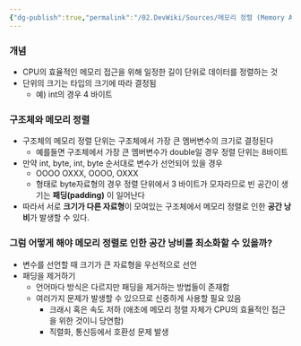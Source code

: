 ```yaml
---
{"dg-publish":true,"permalink":"/02.DevWiki/Sources/메모리 정렬 (Memory Alignment)/","noteIcon":"","created":"2025-07-12T18:35:29.470+09:00","updated":"2025-07-19T22:58:36.991+09:00"}
---
```


### 개념
* CPU의 효율적인 메모리 접근을 위해 일정한 길이 단위로 데이터를 정렬하는 것
* 단위의 크기는 타입의 크기에 따라 결정됨
	* 예) int의 경우 4 바이트
### 구조체와 메모리 정렬
* 구조체의 메모리 정렬 단위는 구조체에서 가장 큰 멤버변수의 크기로 결정된다
	* 예를들면 구조체에서 가장 큰 멤버변수가 double일 경우 정렬 단위는 8바이트
* 만약 int, byte, int, byte 순서대로 변수가 선언되어 있을 경우
	* OOOO OXXX, OOOO, OXXX
	* 형태로 byte자료형의 경우 정렬 단위에서 3 바이트가 모자라므로 빈 공간이 생기는 **패딩(padding)** 이 일어난다
* 따라서 서로 **크기가 다른 자료형**이 모여있는 구조체에서 메모리 정렬로 인한 **공간 낭비**가 발생할 수 있다.

### 그럼 어떻게 해야 메모리 정렬로 인한 공간 낭비를 최소화할 수 있을까?
* 변수를 선언할 때 크기가 큰 자료형을 우선적으로 선언
* 패딩을 제거하기
	* 언어마다 방식은 다르지만 패딩을 제거하는 방법들이 존재함
	* 여러가지 문제가 발생할 수 있으므로 신중하게 사용할 필요 있음
		* 크래시 혹은 속도 저하 (애초에 메모리 정렬 자체가 CPU의 효율적인 접근을 위한 것이니 당연함)
		* 직렬화, 통신등에서 호환성 문제 발생


